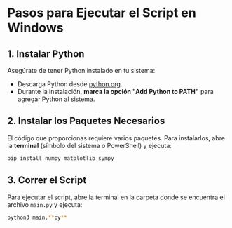 # Pasos para Ejecutar el Script en Windows

## 1. Instalar Python

Asegúrate de tener Python instalado en tu sistema:

- Descarga Python desde [python.org](https://www.python.org/downloads/).
- Durante la instalación, **marca la opción "Add Python to PATH"** para agregar Python al sistema.

## 2. Instalar los Paquetes Necesarios

El código que proporcionas requiere varios paquetes. Para instalarlos, abre la **terminal** (símbolo del sistema o PowerShell) y ejecuta:

```bash
pip install numpy matplotlib sympy
```
## 3. Correr el Script

Para ejecutar el script, abre la terminal en la carpeta donde se encuentra el archivo `main.py` y ejecuta:

```bash
python3 main.**py**
```